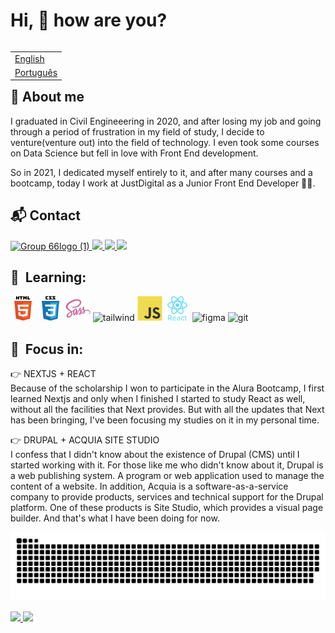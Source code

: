 # Hi, 👋 how are you?

<table align="right">
 <tr><td><a href="README.md">English</a></td></tr>
 <tr><td><a href="README_pt.md">Português</a></td></tr>
</table>

## 💬 About me

I graduated in Civil Engineeering in 2020, and after losing my job and going through a period of frustration in my field of study, I decide to venture(venture out) into the field of technology. I even took some courses on Data Science but fell in love with Front End development.

So in 2021, I dedicated myself entirely to it, and after many courses and a bootcamp, today I work at JustDigital as a Junior Front End Developer 👩‍💻. 

## 📬 Contact

<a href="https://carolandrade.dev/" title="Portfolio">

![Group 66logo (1)](https://user-images.githubusercontent.com/65976843/150660538-c7800b7a-dae8-423a-927a-b4f225029f72.png)
</a>
<a href="https://www.linkedin.com/in/carolandrade1/" title="LinkedIn">
<img src="https://cdn.jsdelivr.net/gh/devicons/devicon/icons/linkedin/linkedin-original.svg" height="45px" /> 
</a>
<a href="https://www.linkedin.com/in/carolandrade1/" title="Github">
<img src="https://cdn-icons.flaticon.com/png/512/3291/premium/3291695.png?token=exp=1642899342~hmac=ce30fc3ea023fb0fc1652b1817409e34" height="45px" /> 
</a>
<a href="https://www.linkedin.com/in/carolandrade1/" title="Codepen">
<img src="https://cdn-icons-png.flaticon.com/512/2111/2111341.png" height="45px" />
</a>

## <b>:brain: &nbsp;Learning:</b></summary><br/>
<p align="left"> 
<img src="https://raw.githubusercontent.com/devicons/devicon/master/icons/html5/html5-original-wordmark.svg" alt="html5" title="HTML5" width="40" height="40"/>
<img src="https://raw.githubusercontent.com/devicons/devicon/master/icons/css3/css3-original-wordmark.svg" alt="css3" title="CSS3" width="40" height="40"/>
<img src="https://raw.githubusercontent.com/devicons/devicon/master/icons/sass/sass-original.svg" alt="sass" title="SASS" width="40" height="40"/>
<img src="https://yt3.ggpht.com/ikv41jMTr1uHGdILrJhvbfVJcDt4oqhwApKX37TjAleF_cRPbF2W-waj7uMnS5JySvnlvAlTCg=s900-c-k-c0x00ffffff-no-rj" alt="tailwind" title="TAILWIND" width="40" height="40"/>
<img src="https://raw.githubusercontent.com/devicons/devicon/master/icons/javascript/javascript-original.svg" alt="javascript" title="JAVASCRIPT" width="40" height="40"/>
<img src="https://raw.githubusercontent.com/devicons/devicon/master/icons/react/react-original-wordmark.svg" alt="react" width="40" height="40"/>
<img src="https://www.vectorlogo.zone/logos/figma/figma-icon.svg" alt="figma" title="FIGMA" width="40" height="40"/>
<img src="https://www.vectorlogo.zone/logos/git-scm/git-scm-icon.svg" alt="git" title="GIT" width="40" height="40"/>
</p>

## <b>:brain: &nbsp;Focus in:</b></summary><br/>
👉 NEXTJS + REACT <br>
Because of the scholarship I won to participate in the Alura Bootcamp, I first learned Nextjs and only when I finished I started to study React as well, without all the facilities that Next provides. But with all the updates that Next has been bringing, I've been focusing my studies on it in my personal time.

👉 DRUPAL + ACQUIA SITE STUDIO <br>
I confess that I didn't know about the existence of Drupal (CMS) until I started working with it. For those like me who didn't know about it, Drupal is a web publishing system. A program or web application used to manage the content of a website. In addition, Acquia is a software-as-a-service company to provide products, services and technical support for the Drupal platform. One of these products is Site Studio, which provides a visual page builder. And that's what I have been doing for now.
<br>

![Snake animation](https://github.com/carolandrade1/carolandrade1/blob/output/github-contribution-grid-snake.svg)

 <div>
  <a href="https://github.com/carolandrade1">
  <img height="180em" src="https://github-readme-stats.vercel.app/api?username=carolandrade1&show_icons=true&theme=default&include_all_commits=true&count_private=true"/>
  <img height="180em" src="https://github-readme-stats.vercel.app/api/top-langs/?username=carolandrade1&layout=compact&langs_count=16&theme=default"/>
<div>

